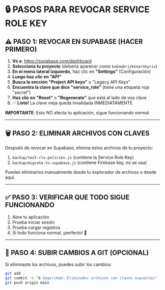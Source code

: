 # 🔒 PASOS PARA REVOCAR SERVICE ROLE KEY

## ⚠️ PASO 1: REVOCAR EN SUPABASE (HACER PRIMERO)

1. **Ve a**: https://supabase.com/dashboard
2. **Selecciona tu proyecto** (debería aparecer como `knbnwbrjzkknarnkyriv`)
3. **En el menú lateral izquierdo**, haz clic en **"Settings"** (Configuración)
4. **Luego haz clic en "API"**
5. **Busca la sección "Project API keys"** o "Legacy API Keys"
6. **Encuentra la clave que dice "service_role"** (tiene una etiqueta roja "secret")
7. **Haz clic en "Reset"** o **"Regenerate"** que está al lado de esa clave
8. ✅ **Listo!** La clave vieja queda invalidada INMEDIATAMENTE

**IMPORTANTE**: Esto NO afecta tu aplicación, sigue funcionando normal.

---

## 🗑️ PASO 2: ELIMINAR ARCHIVOS CON CLAVES

Después de revocar en Supabase, elimina estos archivos de tu proyecto:

1. `backup/test-rls-policies.js` (contiene la Service Role Key)
2. `backup/migrate-to-supabase.js` (contiene Firebase key, no se usa)

Puedes eliminarlos manualmente desde tu explorador de archivos o desde aquí.

---

## ✅ PASO 3: VERIFICAR QUE TODO SIGUE FUNCIONANDO

1. Abre tu aplicación
2. Prueba iniciar sesión
3. Prueba cargar registros
4. Si todo funciona normal, ¡perfecto! 🎉

---

## 📝 PASO 4: SUBIR CAMBIOS A GIT (OPCIONAL)

Si eliminaste los archivos, puedes subir los cambios:

```bash
git add .
git commit -m "🔒 Seguridad: Eliminados archivos con claves expuestas"
git push origin main
```

